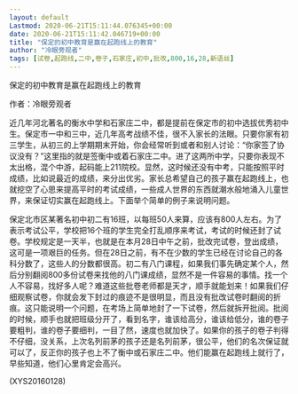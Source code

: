 ```yaml
---
layout: default
Lastmod: 2020-06-21T15:11:44.076345+00:00
date: 2020-06-21T15:11:42.046719+00:00
title: "保定的初中教育是赢在起跑线上的教育"
author: "冷眼旁观者"
tags: [试卷,起跑线,二中,卷子,石家庄,初中,批改,800,16,28,新语丝]
---
```


保定的初中教育是赢在起跑线上的教育

作者：冷眼旁观者

近几年河北著名的衡水中学和石家庄二中，都是提前在保定市的初中选拔优秀初中生。保定市一中和三中，近几年高考战绩不佳，很不入家长的法眼。只要你家有初三学生，从初三的上学期期末开始，你会经常听到或者和别人讨论：“你家签了协议没有？”这里指的就是签衡中或着石家庄二中。进了这两所中学，只要你表现不太出格，混个中游，起码能上211院校。显然，这时候还没有中考，只能按照平时成绩，比如说最近的成绩，来分出优劣。家长总希望自己的孩子赢在起跑线上，也就挖空了心思来提高平时的考试成绩，一些成人世界的东西就潮水般地涌入儿童世界，来保证切实赢在起跑线上。下面举个简单的例子来说明问题。

保定北市区某著名初中初二有16班，以每班50人来算，应该有800人左右。为了表示考试公平，学校把16个班的学生完全打乱顺序来考试，考试的时候还封了试卷。学校规定是一天半，也就是在本月28日中午之前，批改完试卷，登出成绩，这可是一项艰巨的任务。但在28日之前，有不在少数的学生已经在讨论自己的各科分数了，这些人的分数都很高。初二有八门课程，如果我们事先确定某个人，然后分别翻阅800多份试卷来找他的八门课成绩，显然不是一件容易的事情。找一个人不容易，找好多人呢？难道这些批卷老师都是天才，顺手就能划来！如果我们仔细观察试卷，你就会发下封过的痕迹不是很明显，而且没有批改试卷时翻阅的折痕。这只能说明一个问题，在考场上简单地封了一下试卷，然后就拆开批阅。批阅的时候，顺手也就把班级分开了，看到名字，谁该给高分，谁该给低分，谁的卷子要粗判，谁的卷子要细判，一目了然，速度也就加快了。如果你的孩子的卷子判得不仔细，没关系，上次名列前茅的孩子还是名列前茅，很公平，他们的名次保证就可以了，反正你的孩子也上不了衡中或石家庄二中。他们能赢在起跑线上就行了，早些知道，他们心里肯定会高兴。

(XYS20160128)


